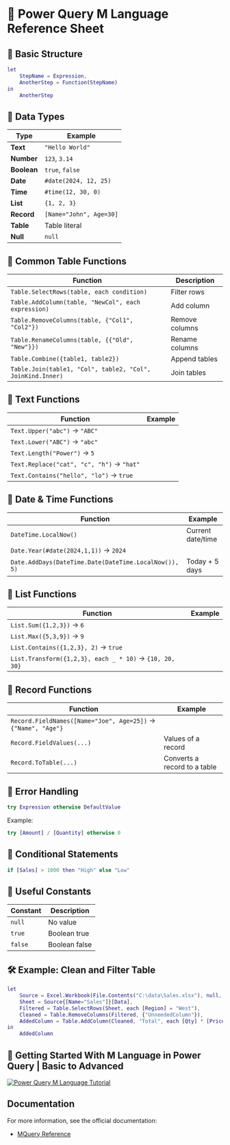 
# 📘 Power Query M Language Reference Sheet

## 🔹 Basic Structure

```m
let
    StepName = Expression,
    AnotherStep = Function(StepName)
in
    AnotherStep
```

## 🔹 Data Types

| Type       | Example             |
|------------|---------------------|
| **Text**   | `"Hello World"`     |
| **Number** | `123`, `3.14`       |
| **Boolean**| `true`, `false`     |
| **Date**   | `#date(2024, 12, 25)`|
| **Time**   | `#time(12, 30, 0)`  |
| **List**   | `{1, 2, 3}`         |
| **Record** | `[Name="John", Age=30]` |
| **Table**  | Table literal       |
| **Null**   | `null`              |

## 🔹 Common Table Functions

| Function | Description |
|---------|-------------|
| `Table.SelectRows(table, each condition)` | Filter rows |
| `Table.AddColumn(table, "NewCol", each expression)` | Add column |
| `Table.RemoveColumns(table, {"Col1", "Col2"})` | Remove columns |
| `Table.RenameColumns(table, {{"Old", "New"}})` | Rename columns |
| `Table.Combine({table1, table2})` | Append tables |
| `Table.Join(table1, "Col", table2, "Col", JoinKind.Inner)` | Join tables |

## 🔹 Text Functions

| Function | Example |
|---------|---------|
| `Text.Upper("abc")` → `"ABC"` |
| `Text.Lower("ABC")` → `"abc"` |
| `Text.Length("Power")` → `5` |
| `Text.Replace("cat", "c", "h")` → `"hat"` |
| `Text.Contains("hello", "lo")` → `true` |

## 🔹 Date & Time Functions

| Function | Example |
|---------|---------|
| `DateTime.LocalNow()` | Current date/time |
| `Date.Year(#date(2024,1,1))` → `2024` |
| `Date.AddDays(DateTime.Date(DateTime.LocalNow()), 5)` | Today + 5 days |

## 🔹 List Functions

| Function | Example |
|----------|---------|
| `List.Sum({1,2,3})` → `6` |
| `List.Max({5,3,9})` → `9` |
| `List.Contains({1,2,3}, 2)` → `true` |
| `List.Transform({1,2,3}, each _ * 10)` → `{10, 20, 30}` |

## 🔹 Record Functions

| Function | Example |
|----------|---------|
| `Record.FieldNames([Name="Joe", Age=25])` → `{"Name", "Age"}` |
| `Record.FieldValues(...)` | Values of a record |
| `Record.ToTable(...)` | Converts a record to a table |

## 🔹 Error Handling

```m
try Expression otherwise DefaultValue
```
Example:
```m
try [Amount] / [Quantity] otherwise 0
```

## 🔹 Conditional Statements

```m
if [Sales] > 1000 then "High" else "Low"
```

## 🔹 Useful Constants

| Constant | Description |
|----------|-------------|
| `null`   | No value |
| `true`   | Boolean true |
| `false`  | Boolean false |

## 🛠 Example: Clean and Filter Table

```m
let
    Source = Excel.Workbook(File.Contents("C:\data\Sales.xlsx"), null, true),
    Sheet = Source{[Name="Sales"]}[Data],
    Filtered = Table.SelectRows(Sheet, each [Region] = "West"),
    Cleaned = Table.RemoveColumns(Filtered, {"UnneededColumn"}),
    AddedColumn = Table.AddColumn(Cleaned, "Total", each [Qty] * [Price])
in
    AddedColumn
```

## 🎥 Getting Started With M Language in Power Query | Basic to Advanced

[![Power Query M Language Tutorial](http://img.youtube.com/vi/5s8Ky5r43uI/0.jpg)](http://youtu.be/5s8Ky5r43uI)


## Documentation

For more information, see the official documentation:  
- [MQuery Reference](https://learn.microsoft.com/en-us/powerquery-m/)  


